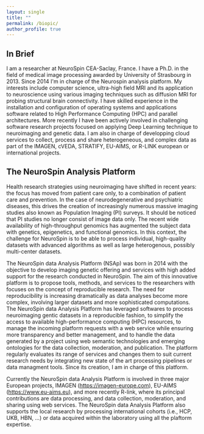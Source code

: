 ```yaml
---
layout: single
title: ""
permalink: /biopic/
author_profile: true
---
```



In Brief
---

I am a researcher at NeuroSpin CEA-Saclay, France. I have a Ph.D. in the field of medical image processing awarded by University of Strasbourg in 2013. Since 2014 I'm in charge of the Neurospin analysis platform. My interests include computer science, ultra-high field MRI and its application to neuroscience using various imaging techniques such as diffusion MRI for probing structural brain connectivity. I have skilled experience in the installation and configuration of operating systems and applications software related to High Performance Computing (HPC) and parallel architectures. More recently I have been actively involved in challenging software research projects focused on applying Deep Learning technique to neuroimaging and genetic data. I am also in charge of developping cloud services to collect, process and share heterogeneous, and complex data as part of the IMAGEN, cVEDA, STRATIFY, EU-AIMS, or R-LINK european or international projects.

The NeuroSpin Analysis Platform
---

Health research strategies using neuroimaging have shifted in recent years: the focus has moved from patient care only, to a combination of patient care and prevention.
In the case of neurodegenerative and psychiatric diseases, this drives the creation of increasingly numerous massive imaging studies also known as Population Imaging (PI) surveys.
It should be noticed that PI studies no longer consist of image data only.
The recent wide availability of high-throughput genomics has augmented the subject data with genetics, epigenetics, and functional genomics.
In this context, the challenge for NeuroSpin is to be able to process individual, high-quality datasets with advanced algorithms as well as large heterogenous, possibly multi-center datasets.

The NeuroSpin data Analysis Platform (NSAp) was born in 2014 with the objective to develop imaging genetic offering and services with high added support for the research conducted in NeuroSpin.
The aim of this innovative platform is to propose tools, methods, and services to the researchers with focuses on the concept of reproducible research.
The need for reproducibility is increasing dramatically as data analyses become more complex, involving larger datasets and more sophisticated computations.
The NeuroSpin data Analysis Platform has leveraged softwares to process neuroimaging gentic datasets in a reproducible fashion, to simplify the access to available high-performance computing (HPC) resources, to manage the incoming platform requests with a web service while ensuring more transparency and better management, and to handle the data generated by a project using web semantic technologies and emerging ontologies for the data collection, moderation, and publication.
The platform regularly evaluates its range of services and changes them to suit current research needs by integrating new state of the art processing pipelines or data managment tools.
Since its creation, I am in charge of this platform.

Currently the NeuroSpin data Analysis Platform is involved in three major European projects, IMAGEN (https://imagen-europe.com), EU-AIMS (https://www.eu-aims.eu), and more recently R-link, where its principal contributions are data processing, and data collection, moderation, and sharing using web services.
The NeuroSpin data Analysis Platform also supports the local research by processing international cohorts (i.e., HCP, UKB, HBN, ...) or data acquired within the laboratory using all the plaftorm expertise.




